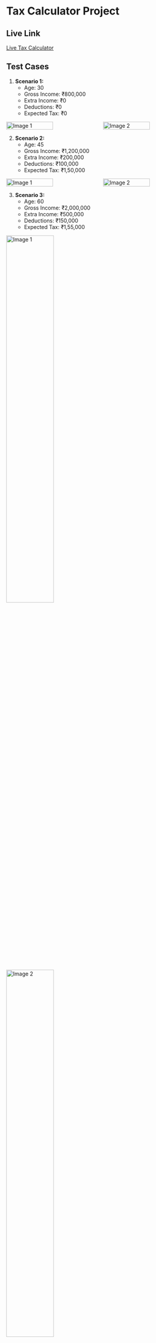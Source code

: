 # Tax Calculator Project


## Live Link
[Live Tax Calculator](https://fyle-assignment-shashank.vercel.app/)

## Test Cases
1. **Scenario 1:**
   - Age: 30
   - Gross Income: ₹800,000
   - Extra Income: ₹0
   - Deductions: ₹0
   - Expected Tax: ₹0

<div style="display: flex; gap: 10px;">
  <img src="https://github.com/ShashankGupta10/Fyle_Assignment/assets/117008526/5a580bc6-00bc-44d5-bc28-d4b6ca471aea" alt="Image 1" style="width: 50%;">
  <img src="https://github.com/ShashankGupta10/Fyle_Assignment/assets/117008526/19e169bc-8dfa-41ac-bd9f-20f8da2cf48b" alt="Image 2" style="width: 50%;">
</div>

2. **Scenario 2:**
   - Age: 45
   - Gross Income: ₹1,200,000
   - Extra Income: ₹200,000
   - Deductions: ₹100,000
   - Expected Tax: ₹1,50,000
  <div style="display: flex; gap: 10px;">
  <img src="https://github.com/ShashankGupta10/Fyle_Assignment/assets/117008526/c7c674d5-8ab3-46fe-b5c6-c924a86af35c" alt="Image 1" style="width: 50%;">
  <img src="https://github.com/ShashankGupta10/Fyle_Assignment/assets/117008526/2e138853-80d2-4bdd-9364-8f181eb97af2" alt="Image 2" style="width: 50%;">
</div>

3. **Scenario 3:**
   - Age: 60
   - Gross Income: ₹2,000,000
   - Extra Income: ₹500,000
   - Deductions: ₹150,000
   - Expected Tax: ₹1,55,000
   <div style="display: flex; gap: 10px;">
  <img src="https://github.com/ShashankGupta10/Fyle_Assignment/assets/117008526/cfdbda9f-4538-4c42-bfa7-99b60d9bcac1" alt="Image 1" style="width: 50%;">
  <img src="https://github.com/ShashankGupta10/Fyle_Assignment/assets/117008526/1771abe6-0ed0-45e7-84ba-5718b5c36672" alt="Image 2" style="width: 50%;">
</div>

4. **Scenario 4:**
   - Age: 60
   - Gross Income: ₹-2,000,000
   - Extra Income: ₹500,000
   - Deductions: ₹150,000
   - Expected Tax: Warning: `Please enter all positive numeric values`
   ![image](https://github.com/ShashankGupta10/Fyle_Assignment/assets/117008526/daa4a845-e5df-4652-9a7f-1d99d2eec54c)


## How to Run Locally
1. Clone the repository to your local machine:
   ```
   git clone https://github.com/ShashankGupta10/Fyle_Assignment.git
   ```

2. Navigate to the project directory:
   ```
   cd Fyle_Assignment
   ```

3. Open the project in your preferred code editor.
4. Open the `index.html` file in a web browser or run a local server if necessary.
5. Test the application locally with different input values to ensure accurate tax calculations.
6. You can suggest changes by raising an issue on the repository.

Feel free to add more test cases or improve the application as needed! If you encounter any issues or have suggestions, please don't hesitate to reach out to me!.

